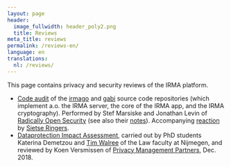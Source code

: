 ```yaml
---
layout: page
header:
  image_fullwidth: header_poly2.png
  title: Reviews
meta_title: reviews
permalink: /reviews-en/
language: en
translations:
  nl: /reviews/
---
```


This page contains privacy and security reviews of the IRMA platform.

 * [Code audit](/pdf/irmago-gabi-audit-report.pdf) of the
   [irmago](https://github.com/privacybydesign/irmago) and
   [gabi](https://github.com/privacybydesign/gabi) source code repositories
   (which implement a.o. the IRMA server, the core of the IRMA app, and the
   IRMA cryptography). Performed by Stef Marsiske and Jonathan Levin of
   [Radically Open Security](https://radicallyopensecurity.com/)
   (see also their [notes](/reviews/irmago-gabi-audit)).
   Accompanying [reaction](/reviews/irmago-gabi-audit-reaction) by
   [Sietse Ringers](/people#developers).
 * [Dataprotection Impact Assessment](../pdf/DPIA-IRMA-dec-2018.pdf),
   carried out by PhD students Katerina Demetzou and [Tim
   Walree](https://www.ru.nl/english/people/walree-t/) of the
   Law faculty at Nijmegen, and reviewed by Koen Versmissen
   of [Privacy Management Partners](https://www.pmpartners.nl/),
   Dec. 2018.